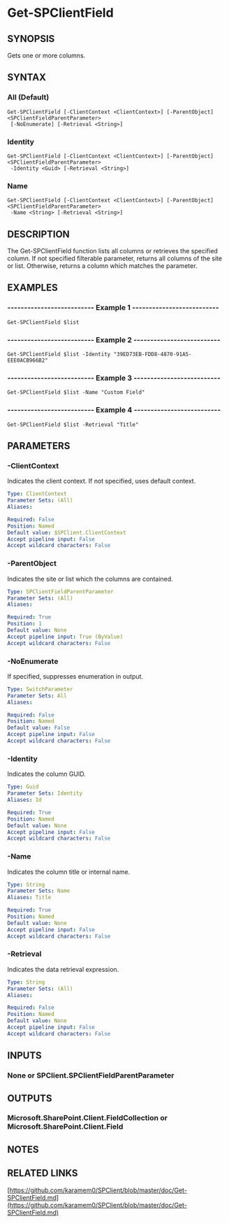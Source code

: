 # Get-SPClientField

## SYNOPSIS
Gets one or more columns.

## SYNTAX

### All (Default)
```
Get-SPClientField [-ClientContext <ClientContext>] [-ParentObject] <SPClientFieldParentParameter>
 [-NoEnumerate] [-Retrieval <String>]
```

### Identity
```
Get-SPClientField [-ClientContext <ClientContext>] [-ParentObject] <SPClientFieldParentParameter>
 -Identity <Guid> [-Retrieval <String>]
```

### Name
```
Get-SPClientField [-ClientContext <ClientContext>] [-ParentObject] <SPClientFieldParentParameter>
 -Name <String> [-Retrieval <String>]
```

## DESCRIPTION
The Get-SPClientField function lists all columns or retrieves the specified column.
If not specified filterable parameter, returns all columns of the site or list.
Otherwise, returns a column which matches the parameter.

## EXAMPLES

### -------------------------- Example 1 --------------------------
```
Get-SPClientField $list
```

### -------------------------- Example 2 --------------------------
```
Get-SPClientField $list -Identity "39ED73EB-FDD8-4870-91A5-EEE0ACB966B2"
```

### -------------------------- Example 3 --------------------------
```
Get-SPClientField $list -Name "Custom Field"
```

### -------------------------- Example 4 --------------------------
```
Get-SPClientField $list -Retrieval "Title"
```

## PARAMETERS

### -ClientContext
Indicates the client context.
If not specified, uses default context.

```yaml
Type: ClientContext
Parameter Sets: (All)
Aliases: 

Required: False
Position: Named
Default value: $SPClient.ClientContext
Accept pipeline input: False
Accept wildcard characters: False
```

### -ParentObject
Indicates the site or list which the columns are contained.

```yaml
Type: SPClientFieldParentParameter
Parameter Sets: (All)
Aliases: 

Required: True
Position: 1
Default value: None
Accept pipeline input: True (ByValue)
Accept wildcard characters: False
```

### -NoEnumerate
If specified, suppresses enumeration in output.

```yaml
Type: SwitchParameter
Parameter Sets: All
Aliases: 

Required: False
Position: Named
Default value: False
Accept pipeline input: False
Accept wildcard characters: False
```

### -Identity
Indicates the column GUID.

```yaml
Type: Guid
Parameter Sets: Identity
Aliases: Id

Required: True
Position: Named
Default value: None
Accept pipeline input: False
Accept wildcard characters: False
```

### -Name
Indicates the column title or internal name.

```yaml
Type: String
Parameter Sets: Name
Aliases: Title

Required: True
Position: Named
Default value: None
Accept pipeline input: False
Accept wildcard characters: False
```

### -Retrieval
Indicates the data retrieval expression.

```yaml
Type: String
Parameter Sets: (All)
Aliases: 

Required: False
Position: Named
Default value: None
Accept pipeline input: False
Accept wildcard characters: False
```

## INPUTS

### None or SPClient.SPClientFieldParentParameter

## OUTPUTS

### Microsoft.SharePoint.Client.FieldCollection or Microsoft.SharePoint.Client.Field

## NOTES

## RELATED LINKS

[https://github.com/karamem0/SPClient/blob/master/doc/Get-SPClientField.md](https://github.com/karamem0/SPClient/blob/master/doc/Get-SPClientField.md)

